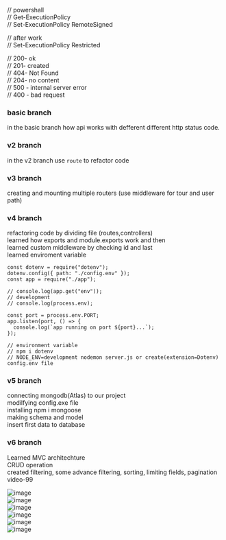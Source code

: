 // powershall  
// Get-ExecutionPolicy  
// Set-ExecutionPolicy RemoteSigned

// after work  
// Set-ExecutionPolicy Restricted

// 200- ok  
// 201- created  
// 404- Not Found  
// 204- no content  
// 500 - internal server error  
// 400 - bad request

### basic branch

in the basic branch how api works with defferent different http status code.

### v2 branch

in the v2 branch use `route` to refactor code

### v3 branch

creating and mounting multiple routers (use middleware for tour and user path)

### v4 branch

refactoring code by dividing file (routes,controllers)  
learned how exports and module.exports work and then  
learned custom middleware by checking id and last  
learned enviroment variable

```
const dotenv = require("dotenv");
dotenv.config({ path: "./config.env" });
const app = require("./app");

// console.log(app.get("env"));
// development
// console.log(process.env);

const port = process.env.PORT;
app.listen(port, () => {
  console.log(`app running on port ${port}...`);
});

// environment variable
// npm i dotenv
// NODE_ENV=development nodemon server.js or create(extension=Dotenv) config.env file
```

### v5 branch

connecting mongodb(Atlas) to our project  
modilfying config.exe file  
installing npm i mongoose  
making schema and model  
insert first data to database

### v6 branch

Learned MVC architechture  
CRUD operation  
created filtering, some advance filtering, sorting, limiting fields, pagination   
video-99

![image](https://github.com/Harrshhpattell/backend-learning/assets/102842153/f94fa4ae-4c20-4b8d-a6ca-e139047d3c73)  
![image](https://github.com/Harrshhpattell/backend-learning/assets/102842153/4bc10af0-abda-486c-92f5-428e391f65d5)   
![image](https://github.com/Harrshhpattell/backend-learning/assets/102842153/c55a4642-f4f7-42d0-b38f-9b766d892c3d)    
![image](https://github.com/Harrshhpattell/backend-learning/assets/102842153/d91ac6dc-744e-47db-b52a-bdf686dc5895)   
![image](https://github.com/Harrshhpattell/backend-learning/assets/102842153/38c15248-e763-4fa5-a4ff-d5ead5c1aa65)   
![image](https://github.com/Harrshhpattell/backend-learning/assets/102842153/d3c4dc43-9948-4582-938a-2cc864672524)






